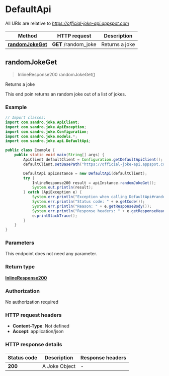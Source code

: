 # DefaultApi

All URIs are relative to *https://official-joke-api.appspot.com*

| Method | HTTP request | Description |
|------------- | ------------- | -------------|
| [**randomJokeGet**](DefaultApi.md#randomJokeGet) | **GET** /random_joke | Returns a joke |



## randomJokeGet

> InlineResponse200 randomJokeGet()

Returns a joke

This end poin returns an random joke out of a list of jokes.

### Example

```java
// Import classes:
import com.sandro.joke.ApiClient;
import com.sandro.joke.ApiException;
import com.sandro.joke.Configuration;
import com.sandro.joke.models.*;
import com.sandro.joke.api.DefaultApi;

public class Example {
    public static void main(String[] args) {
        ApiClient defaultClient = Configuration.getDefaultApiClient();
        defaultClient.setBasePath("https://official-joke-api.appspot.com");

        DefaultApi apiInstance = new DefaultApi(defaultClient);
        try {
            InlineResponse200 result = apiInstance.randomJokeGet();
            System.out.println(result);
        } catch (ApiException e) {
            System.err.println("Exception when calling DefaultApi#randomJokeGet");
            System.err.println("Status code: " + e.getCode());
            System.err.println("Reason: " + e.getResponseBody());
            System.err.println("Response headers: " + e.getResponseHeaders());
            e.printStackTrace();
        }
    }
}
```

### Parameters

This endpoint does not need any parameter.

### Return type

[**InlineResponse200**](InlineResponse200.md)

### Authorization

No authorization required

### HTTP request headers

- **Content-Type**: Not defined
- **Accept**: application/json


### HTTP response details
| Status code | Description | Response headers |
|-------------|-------------|------------------|
| **200** | A Joke Object |  -  |

